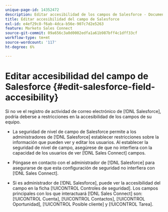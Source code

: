 ```yaml
---
unique-page-id: 14352472
description: Editar accesibilidad de los campos de Salesforce - Documentos de Marketo - Documentación del producto
title: Editar accesibilidad del campo de Salesforce
exl-id: e4ef29c8-f6ab-4dca-b56e-907c7d2e5263
feature: Marketo Sales Connect
source-git-commit: 09a656c3a0d0002edfa1a61b987bff4c1dff33cf
workflow-type: tm+mt
source-wordcount: '117'
ht-degree: 6%

---
```


# Editar accesibilidad del campo de Salesforce {#edit-salesforce-field-accesibility}

Si no ve el registro de actividad de correo electrónico de [!DNL Salesforce], podría deberse a restricciones en la accesibilidad de los campos de su equipo.

* La seguridad de nivel de campo de Salesforce permite a los administradores de [!DNL Salesforce] establecer restricciones sobre la información que pueden ver y editar los usuarios. Al establecer la seguridad de nivel de campo, asegúrese de que no interfiera con la capacidad de los usuarios de ver [!DNL Sales Connect] campos.

* Póngase en contacto con el administrador de [!DNL Salesforce] para asegurarse de que esta configuración de seguridad no interfiera con [!DNL Sales Connect].

* Si es administrador de [!DNL Salesforce], puede ver la accesibilidad del campo en la ficha [!UICONTROL Controles de seguridad]. Los campos principales con los que interactuará [!DNL Sales Connect] son: [!UICONTROL Cuenta], [!UICONTROL Contactos], [!UICONTROL Oportunidad], [!UICONTROL Posible cliente] y [!UICONTROL Tarea].
